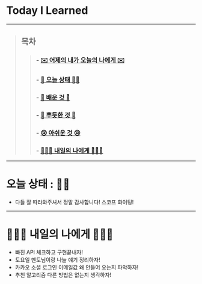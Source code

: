 

# Today I Learned

---

> ## 목차
>
> > ###  - [✉️ 어제의 내가 오늘의 나에게 ✉️](#%EF%B8%8F-%EC%96%B4%EC%A0%9C%EC%9D%98-%EB%82%B4%EA%B0%80-%EC%98%A4%EB%8A%98%EC%9D%98-%EB%82%98%EC%97%90%EA%B2%8C-%EF%B8%8F)
> >
> > ###  - [👵 오늘 상태 👵🏻](#%EC%98%A4%EB%8A%98-%EC%83%81%ED%83%9C--)
> >
> > ###  - [🧐 배운 것 🧐](#-%EB%B0%B0%EC%9A%B4-%EA%B2%83-)
> >
> > ###  - [🥰 뿌듯한 것 🥰](#-%EB%BF%8C%EB%93%AF%ED%95%9C-%EA%B2%83-)
> >
> > ###  - [😢 아쉬운 것 😢](#-%EC%95%84%EC%89%AC%EC%9A%B4-%EA%B2%83-)
> >
> > ###  - [🙋🏻‍♀️ 내일의 나에게 🙋🏻‍♀️](#%EF%B8%8F-%EB%82%B4%EC%9D%BC%EC%9D%98-%EB%82%98%EC%97%90%EA%B2%8C-%EF%B8%8F)

---

# 오늘 상태 : 👵🏻

- 다들 잘 따라와주셔서 정말 감사합니다! 스코프 화이팅!



---

# 🙋🏻‍♀️ 내일의 나에게 🙋🏻‍♀️

- 빠진 API 체크하고 구현끝내자!
- 토요일 멘토님이랑 나눌 얘기 정리하자!
- 카카오 소셜 로그인 이메일값 왜 안들어 오는지 파악하자!
- 추천 알고리즘 다른 방법은 없는지 생각하자!

